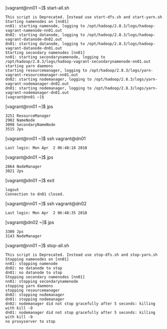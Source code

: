 [vagrant@nn01 ~]$ start-all.sh
~~~
This script is Deprecated. Instead use start-dfs.sh and start-yarn.sh
Starting namenodes on [nn01]
nn01: starting namenode, logging to /opt/hadoop/2.8.3/logs/hadoop-vagrant-namenode-nn01.out
dn02: starting datanode, logging to /opt/hadoop/2.8.3/logs/hadoop-vagrant-datanode-dn02.out
dn01: starting datanode, logging to /opt/hadoop/2.8.3/logs/hadoop-vagrant-datanode-dn01.out
Starting secondary namenodes [nn01]
nn01: starting secondarynamenode, logging to /opt/hadoop/2.8.3/logs/hadoop-vagrant-secondarynamenode-nn01.out
starting yarn daemons
starting resourcemanager, logging to /opt/hadoop/2.8.3/logs/yarn-vagrant-resourcemanager-nn01.out
dn02: starting nodemanager, logging to /opt/hadoop/2.8.3/logs/yarn-vagrant-nodemanager-dn02.out
dn01: starting nodemanager, logging to /opt/hadoop/2.8.3/logs/yarn-vagrant-nodemanager-dn01.out
[vagrant@nn01 ~]$ 
~~~
[vagrant@nn01 ~]$ jps
~~~
3251 ResourceManager
2902 NameNode
3098 SecondaryNameNode
3515 Jps
~~~
[vagrant@nn01 ~]$ ssh vagrant@dn01
~~~
Last login: Mon Apr  2 06:48:18 2018
~~~
[vagrant@dn01 ~]$ jps
~~~
2864 NodeManager
3021 Jps
~~~
[vagrant@dn01 ~]$ exit
~~~
logout
Connection to dn01 closed.
~~~
[vagrant@nn01 ~]$ ssh vagrant@dn02
~~~
Last login: Mon Apr  2 06:48:35 2018
~~~
[vagrant@dn02 ~]$ jps
~~~
3300 Jps
3143 NodeManager
~~~
[vagrant@nn01 ~]$ stop-all.sh
~~~
This script is Deprecated. Instead use stop-dfs.sh and stop-yarn.sh
Stopping namenodes on [nn01]
nn01: stopping namenode
dn02: no datanode to stop
dn01: no datanode to stop
Stopping secondary namenodes [nn01]
nn01: stopping secondarynamenode
stopping yarn daemons
stopping resourcemanager
dn02: stopping nodemanager
dn01: stopping nodemanager
dn02: nodemanager did not stop gracefully after 5 seconds: killing with kill -9
dn01: nodemanager did not stop gracefully after 5 seconds: killing with kill -9
no proxyserver to stop
~~~
